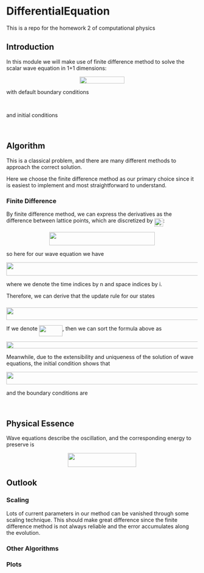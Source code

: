 # DifferentialEquation
This is a repo for the homework 2 of computational physics

## Introduction
In this module we will make use of finite difference method to solve the scalar wave equation in 1+1 dimensions:

<p align="center"><img src="/tex/ad532901ecfbc2f0182429c2cee2bf9c.svg?invert_in_darkmode&sanitize=true" align=middle width=117.56657219999998pt height=18.2666319pt/></p>

with default boundary conditions
<p align="center"><img src="/tex/421d69a5b57a1457fc62b64eb6a85191.svg?invert_in_darkmode&sanitize=true" align=middle width=139.3682631pt height=16.438356pt/></p>
and initial conditions 
<p align="center"><img src="/tex/8a7c1b1eeb192f53dc9b52d18926de68.svg?invert_in_darkmode&sanitize=true" align=middle width=101.03125229999999pt height=16.438356pt/></p>

## Algorithm

This is a classical problem, and there are many different methods to approach the correct solution.

Here we choose the finite difference method as our primary choice since it is easiest to implement and most straightforward to understand.


### Finite Difference

By finite difference method, we can express the derivatives as the difference between lattice points, which are discretized by <img src="/tex/3919bbc84b8079e27194efe99a1f6a80.svg?invert_in_darkmode&sanitize=true" align=middle width=23.09366069999999pt height=22.465723500000017pt/>:

<p align="center"><img src="/tex/44c377ef0d2cd5bf32df24473e1ba3ad.svg?invert_in_darkmode&sanitize=true" align=middle width=277.94719095pt height=34.7253258pt/></p>

so here for our wave equation we have

<p align="center"><img src="/tex/e3afcc9b166c3ba60bb16156b26e79db.svg?invert_in_darkmode&sanitize=true" align=middle width=559.615452pt height=34.7253258pt/></p>

where we denote the time indices by n and space indices by i.

Therefore, we can derive that the update rule for our states <img src="/tex/6302bc0298881fdd4cf1954733ad3f9a.svg?invert_in_darkmode&sanitize=true" align=middle width=17.53629569999999pt height=21.839370299999988pt/>

<p align="center"><img src="/tex/b61c261e9e2eccdacd0a87c44c1cda56.svg?invert_in_darkmode&sanitize=true" align=middle width=623.80521885pt height=33.62942055pt/></p>

If we denote <img src="/tex/f444ea4c61729930db7b7d7fb6b020aa.svg?invert_in_darkmode&sanitize=true" align=middle width=61.69672244999999pt height=28.670654099999997pt/>, then we can sort the formula above as 
<p align="center"><img src="/tex/94acc5eacc9ed949385a4b28e99334c5.svg?invert_in_darkmode&sanitize=true" align=middle width=578.8583724pt height=18.312383099999998pt/></p>

Meanwhile, due to the extensibility and uniqueness of the solution of wave equations, the initial condition shows that
<p align="center"><img src="/tex/cfcf98a829e439ba5d98f0e1a1ba9c66.svg?invert_in_darkmode&sanitize=true" align=middle width=531.69560895pt height=32.990165999999995pt/></p>
and the boundary conditions are 
<p align="center"><img src="/tex/f018c4b328d47da30851b8172a59ba82.svg?invert_in_darkmode&sanitize=true" align=middle width=315.10891664999997pt height=16.438356pt/></p>

## Physical Essence
Wave equations describe the oscillation, and the corresponding energy to preserve is
<p align="center"><img src="/tex/43f476bab737de82cfbb595f26ea5a22.svg?invert_in_darkmode&sanitize=true" align=middle width=179.03450399999997pt height=36.53007435pt/></p>

## Outlook
### Scaling
Lots of current parameters in our method can be vanished through some scaling technique.
This should make great difference since the finite difference method is not always reliable and the error accumulates along the evolution.
### Other Algorithms
### Plots

